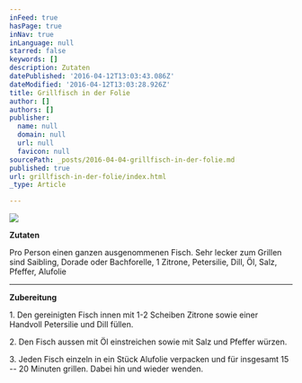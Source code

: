 ```yaml
---
inFeed: true
hasPage: true
inNav: true
inLanguage: null
starred: false
keywords: []
description: Zutaten
datePublished: '2016-04-12T13:03:43.086Z'
dateModified: '2016-04-12T13:03:28.926Z'
title: Grillfisch in der Folie
author: []
authors: []
publisher:
  name: null
  domain: null
  url: null
  favicon: null
sourcePath: _posts/2016-04-04-grillfisch-in-der-folie.md
published: true
url: grillfisch-in-der-folie/index.html
_type: Article

---
```

![](https://the-grid-user-content.s3-us-west-2.amazonaws.com/8534c26b-3a9f-42d1-9443-ed1af009bddc.jpg)

**Zutaten**

Pro Person einen ganzen ausgenommenen Fisch. Sehr lecker zum Grillen sind Saibling, Dorade oder Bachforelle, 1 Zitrone, Petersilie, Dill, Öl, Salz, Pfeffer, Alufolie

****

**Zubereitung**

1\. Den gereinigten Fisch innen mit 1-2 Scheiben Zitrone sowie einer Handvoll Petersilie und Dill füllen.

2\. Den Fisch aussen mit Öl einstreichen sowie mit Salz und Pfeffer würzen.

3\. Jeden Fisch einzeln in ein Stück Alufolie verpacken und für insgesamt 15 -- 20 Minuten grillen. Dabei hin und wieder wenden.